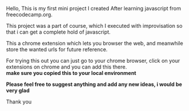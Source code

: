 Hello,
This is my first mini project I created After learning javascript from freecodecamp.org.

This project was a part of course, which I executed with improvisation so that i can get a complete hold of javascript.

This a chrome extension which lets you browser the web, and meanwhile store the wanted urls for future reference.

For trying this out you can just go to your chrome browser, click on your extensions on chrome and you can add this there.  
**make sure you copied this to your local environment**


**Please feel free to suggest anything and add any new ideas, i would be very glad**

Thank you
